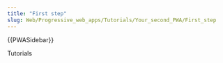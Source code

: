 ```yaml
---
title: "First step"
slug: Web/Progressive_web_apps/Tutorials/Your_second_PWA/First_step
---
```


{{PWASidebar}}

Tutorials

